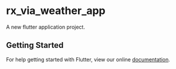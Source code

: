 # rx_via_weather_app

A new flutter application project.

## Getting Started

For help getting started with Flutter, view our online
[documentation](https://flutter.io/).
